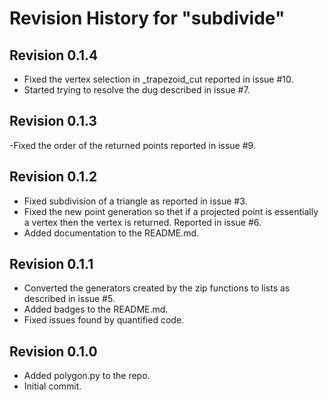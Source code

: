 # Revision History for "subdivide"

## Revision 0.1.4
- Fixed the vertex selection in _trapezoid_cut reported in issue #10.
- Started trying to resolve the dug described in issue #7.

## Revision 0.1.3
-Fixed the order of the returned points reported in issue #9.

## Revision 0.1.2
- Fixed subdivision of a triangle as reported in issue #3.
- Fixed the new point generation so thet if a projected point is
  essentially a vertex then the vertex is returned. Reported in issue #6.
- Added documentation to the README.md.

## Revision 0.1.1
- Converted the generators created by the zip functions to lists as described in issue #5.
- Added badges to the README.md.
- Fixed issues found by quantified code.

## Revision 0.1.0
- Added polygon.py to the repo.
- Initial commit.
